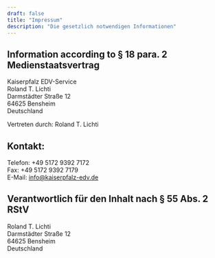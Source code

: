 ```yaml
---
draft: false
title: "Impressum"
description: "Die gesetzlich notwendigen Informationen"
---
```


## Information according to § 18 para. 2 Medienstaatsvertrag

  Kaiserpfalz EDV-Service <br />
  Roland T. Lichti <br />
  Darmstädter Straße 12 <br />
  64625 Bensheim <br />
  Deutschland <br />

Vertreten durch: Roland T. Lichti

## Kontakt:

  Telefon: +49 5172 9392 7172 <br />
  Fax: +49 5172 9392 7179 <br />
  E-Mail: info@kaiserpfalz-edv.de <br />


## Verantwortlich für den Inhalt nach § 55 Abs. 2 RStV

  Roland T. Lichti <br />
  Darmstädter Straße 12 <br />
  64625 Bensheim <br />
  Deutschland <br />
